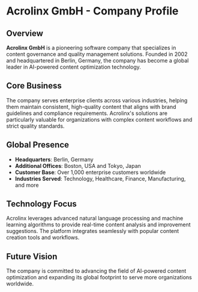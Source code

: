 # Acrolinx GmbH - Company Profile

## Overview

**Acrolinx GmbH** is a pioneering software company that specializes in content
governance and quality management solutions. Founded in 2002 and headquartered
in Berlin, Germany, the company has become a global leader in AI-powered content
optimization technology.

## Core Business

The company serves enterprise clients across various industries, helping them
maintain consistent, high-quality content that aligns with brand guidelines and
compliance requirements. Acrolinx's solutions are particularly valuable for
organizations with complex content workflows and strict quality standards.

## Global Presence

- **Headquarters**: Berlin, Germany
- **Additional Offices**: Boston, USA and Tokyo, Japan
- **Customer Base**: Over 1,000 enterprise customers worldwide
- **Industries Served**: Technology, Healthcare, Finance, Manufacturing, and
  more

## Technology Focus

Acrolinx leverages advanced natural language processing and machine learning
algorithms to provide real-time content analysis and improvement suggestions.
The platform integrates seamlessly with popular content creation tools and
workflows.

## Future Vision

The company is committed to advancing the field of AI-powered content
optimization and expanding its global footprint to serve more organizations
worldwide.